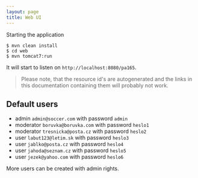 ```yaml
---
layout: page
title: Web UI
---
```


Starting the application

```
$ mvn clean install
$ cd web
$ mvn tomcat7:run
```

It will start to listen on `http://localhost:8080/pa165`.

> Please note, that the resource id's are autogenerated and the links in this documentation containing them will probably not work.

## Default users

* admin `admin@soccer.com` with password `admin`
* moderator `boruvka@boruvka.com` with password `heslo1`
* moderator `tresnicka@posta.cz` with password `heslo2`
* user `labut123@letim.sk` with password `heslo3`
* user `jablko@posta.cz` with password `heslo4`
* user `jahoda@seznam.cz` with password `heslo5`
* user `jezek@yahoo.com` with password `heslo6`

More users can be created with admin rights.
